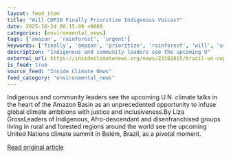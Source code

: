 ```yaml
---
layout: feed_item
title: "Will COP30 Finally Prioritize Indigenous Voices?"
date: 2025-10-24 00:15:09 +0000
categories: [environmental_news]
tags: ['amazon', 'rainforest', 'urgent']
keywords: ['finally', 'amazon', 'prioritize', 'rainforest', 'will', 'urgent']
description: "Indigenous and community leaders see the upcoming U"
external_url: https://insideclimatenews.org/news/23102025/brazil-un-cop30-indigenous-representation/
is_feed: true
source_feed: "Inside Climate News"
feed_category: "environmental_news"
---
```


Indigenous and community leaders see the upcoming U.N. climate talks in the heart of the Amazon Basin as an unprecedented opportunity to infuse global climate ambitions with justice and inclusiveness.By Liza GrossLeaders of Indigenous, Afro-descendant and disenfranchised groups living in rural and forested regions around the world see the upcoming United Nations climate summit in Belém, Brazil, as a pivotal moment.&nbsp;

[Read original article](https://insideclimatenews.org/news/23102025/brazil-un-cop30-indigenous-representation/)
